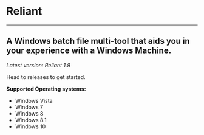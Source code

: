 # Reliant

----------------------------------------------------------------------------------------
A Windows batch file multi-tool that aids you in your experience with a Windows Machine.
----------------------------------------------------------------------------------------

*Latest version: Reliant 1.9*

Head to releases to get started.

**Supported Operating systems:**

- Windows Vista
- Windows 7
- Windows 8
- Windows 8.1
- Windows 10
